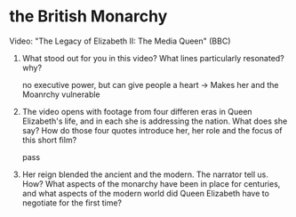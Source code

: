 # the British Monarchy

Video: "The Legacy of Elizabeth II: The Media Queen" (BBC)

1. What stood out for you in this video? What lines particularly resonated? why?

    no executive power, but can give people a heart -> Makes her and the Moanrchy vulnerable


2. The video opens with footage from four differen eras in Queen Elizabeth's life, and in each she is addressing the nation. What does she say? How do those four quotes introduce her, her role and the focus of this short film?

    pass

3. Her reign blended the ancient and the modern. The narrator tell us. How? What aspects of the monarchy have been in place for centuries, and what aspects of the modern world did Queen Elizabeth have to negotiate for the first time?